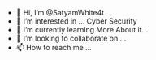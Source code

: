 - 👋 Hi, I’m @SatyamWhite4t
- 👀 I’m interested in ... Cyber Security
- 🌱 I’m currently learning More About it...
- 💞️ I’m looking to collaborate on ...
- 📫 How to reach me ...

<!---
SatyamWhite4t/SatyamWhite4t is a ✨ special ✨ repository because its `README.md` (this file) appears on your GitHub profile.
You can click the Preview link to take a look at your changes.
--->
